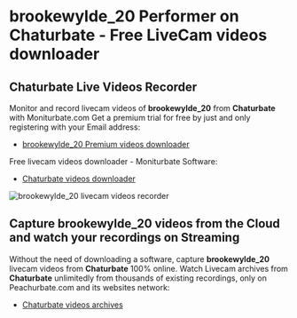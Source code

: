 # brookewylde_20 Performer on Chaturbate - Free LiveCam videos downloader

## Chaturbate Live Videos Recorder

Monitor and record livecam videos of **brookewylde_20** from **Chaturbate** with Moniturbate.com
Get a premium trial for free by just and only registering with your Email address:
* [brookewylde_20 Premium videos downloader](https://moniturbate.com/request-demo-licence-key.html)

Free livecam videos downloader - Moniturbate Software:
* [Chaturbate videos downloader](https://moniturbate.com/moniturbate-download-software.html)

![brookewylde_20 livecam videos recorder](https://peachurnet.com/templates/moniturbate-software.png)


## Capture brookewylde_20 videos from the Cloud and watch your recordings on Streaming

Without the need of downloading a software, capture **brookewylde_20** livecam videos from **Chaturbate** 100% online.
Watch Livecam archives from **Chaturbate** unlimitedly from thousands of existing recordings, only on Peachurbate.com and its websites network:
* [Chaturbate videos archives](https://peachurnet.com/)